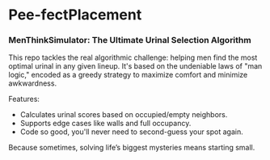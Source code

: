 # Pee-fectPlacement

### MenThinkSimulator: The Ultimate Urinal Selection Algorithm

This repo tackles the real algorithmic challenge: helping men find the most optimal urinal in any given lineup. It's based on the undeniable laws of "man logic," encoded as a greedy strategy to maximize comfort and minimize awkwardness.

Features:
- Calculates urinal scores based on occupied/empty neighbors.
- Supports edge cases like walls and full occupancy.
- Code so good, you'll never need to second-guess your spot again.

Because sometimes, solving life’s biggest mysteries means starting small.